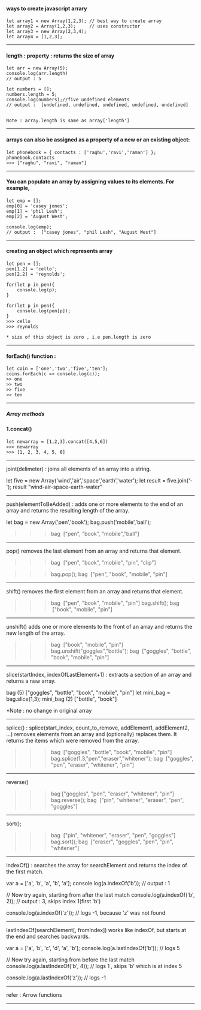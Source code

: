 #### ways to create javascript arrary

	let array1 = new Array(1,2,3); // best way to create array
	let array2 = Array(1,2,3);     // uses constructor
	let array3 = new Array(2,3,4);
	let array4 = [1,2,3];

---


#### length : property : returns the size of array

	let arr = new Array(5);
	console.log(arr.length)
	// output : 5

	let numbers = [];
	numbers.length = 5;
	console.log(numbers);//five undefined elements
	// output :  [undefined, undefined, undefined, undefined, undefined]


	Note : array.length is same as array['length']

---

#### arrays can also be assigned as a property of a new or an existing object:
 
	let phonebook = { contacts : ['raghu','ravi','raman'] };
	phonebook.contacts
	>>> ["raghu", "ravi", "raman"]


---

#### You can populate an array by assigning values to its elements. For example,

	let emp = [];
	emp[0] = 'casey jones';
	emp[1] = 'phil Lesh';
	emp[2] = 'August West';

	console.log(emp);
	// output :  ["casey jones", "phil Lesh", "August West"]


---


#### creating an object which represents array

	let pen = [];
	pen[1.2] = 'cello';
	pen[2.2] = 'reynolds';

	for(let p in pen){
		console.log(p);
	}

	for(let p in pen){
		console.log(pen[p]);
	}
	>>> cello
	>>> reynolds

	* size of this object is zero , i.e pen.length is zero

---

#### forEach() function : 

	let coin = ['one','two','five','ten'];
	coins.forEach(c => console.log(c));
	>> one
	>> two
	>> five
	>> ten

---

##### Array methods 

#### 1.concat() 

	let newarray = [1,2,3].concat([4,5,6])
	>>> newarray
	>>> [1, 2, 3, 4, 5, 6]

---


joint(delimeter) : joins all elements of an array into a string.


let five = new Array('wind','air','space','earth','water');
let result = five.join('-');
result
"wind-air-space-earth-water"


**************************************************************************************************************

push(elementToBeAdded) : adds one or more elements to the end of an array and returns the resulting length of the array.

let bag = new Array('pen','book');
bag.push('mobile','ball');       
>>> bag
>>> ["pen", "book", "mobile","ball"]

********************************************************************************************************************
pop() removes the last element from an array and returns that element.


>>> bag
>>> ["pen", "book", "mobile", "pin", "clip"]

>>> bag.pop();
>>> bag
>>> ["pen", "book", "mobile", "pin"]

********************************************************************************************************************
shift() removes the first element from an array and returns that element.

>>> bag
>>> ["pen", "book", "mobile", "pin"]
>>> bag.shift();
>>> bag
>>> ["book", "mobile", "pin"]


********************************************************************************************************************

unshift() adds one or more elements to the front of an array and returns the new length of the array.

>>> bag
>>> ["book", "mobile", "pin"]
>>> bag.unshift("goggles","bottle");
>>> bag
>>> ["goggles", "bottle", "book", "mobile", "pin"]

********************************************************************************************************************

 slice(startIndex, indexOfLastElement+1) : extracts a section of an array and returns a new array.
 
bag
(5) ["goggles", "bottle", "book", "mobile", "pin"]
let mini_bag = bag.slice(1,3);
mini_bag
(2) ["bottle", "book"]

*Note : no change in original array
********************************************************************************************************************

splice() : 
splice(start_index, count_to_remove, addElement1, addElement2, ...) 
removes elements from an array and (optionally) replaces them. It returns the items which were removed from the array.

>>> bag
>>> ["goggles", "bottle", "book", "mobile", "pin"]
>>> bag.splice(1,3,"pen","eraser","whitener");
>>> bag
>>> ["goggles", "pen", "eraser", "whitener", "pin"]


*******************************************************************************************************************

reverse()

>>> bag
>>> ["goggles", "pen", "eraser", "whitener", "pin"]
>>> bag.reverse();
>>> bag
>>> ["pin", "whitener", "eraser", "pen", "goggles"]


********************************************************************************************************************
sort();

>>> bag
>>> ["pin", "whitener", "eraser", "pen", "goggles"]
>>> bag.sort();
>>> bag
>>> ["eraser", "goggles", "pen", "pin", "whitener"]


********************************************************************************************************************
indexOf() : searches the array for searchElement and returns the index of the first match.


var a = ['a', 'b', 'a', 'b', 'a'];
console.log(a.indexOf('b')); // output :  1

// Now try again, starting from after the last match
console.log(a.indexOf('b', 2)); // output :  3, skips index 1(first 'b')

console.log(a.indexOf('z')); // logs -1, because 'z' was not found


********************************************************************************************************************

lastIndexOf(searchElement[, fromIndex]) works like indexOf, but starts at the end and searches backwards.

var a = ['a', 'b', 'c', 'd', 'a', 'b'];
console.log(a.lastIndexOf('b')); // logs 5

// Now try again, starting from before the last match
console.log(a.lastIndexOf('b', 4)); // logs 1 , skips 'b' which is at index 5

console.log(a.lastIndexOf('z')); // logs -1


********************************************************************************************************************
refer : Arrow functions


********************************************************************************************************************
